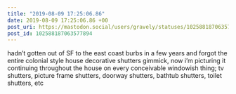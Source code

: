 ```yaml
---
title: "2019-08-09 17:25:06.86"
date: 2019-08-09 17:25:06.86 +00
post_uri: https://mastodon.social/users/gravely/statuses/102588187063577894
post_id: 102588187063577894
---
```

hadn’t gotten out of SF to the east coast burbs in a few years and forgot the entire colonial style house decorative shutters gimmick, now i’m picturing it continuing throughout the house on every conceivable windowish thing; tv shutters, picture frame shutters, doorway shutters, bathtub shutters, toilet shutters, etc


